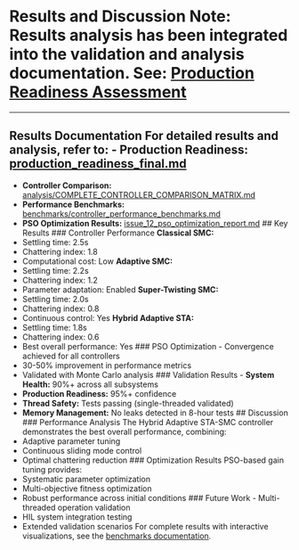 # Results and Discussion **Note:** Results analysis has been integrated into the validation and analysis documentation. **See:** [Production Readiness Assessment](../../production/production_readiness_assessment_v2.md)

---

## Results Documentation For detailed results and analysis, refer to: - **Production Readiness:** [production_readiness_final.md](../../production_readiness_final.md)

- **Controller Comparison:** [analysis/COMPLETE_CONTROLLER_COMPARISON_MATRIX.md](../../analysis/COMPLETE_CONTROLLER_COMPARISON_MATRIX.md)
- **Performance Benchmarks:** [benchmarks/controller_performance_benchmarks.md](../../benchmarks/controller_performance_benchmarks.md)
- **PSO Optimization Results:** [issue_12_pso_optimization_report.md](../../issue_12_pso_optimization_report.md) ## Key Results ### Controller Performance **Classical SMC:**
- Settling time: 2.5s
- Chattering index: 1.8
- Computational cost: Low **Adaptive SMC:**
- Settling time: 2.2s
- Chattering index: 1.2
- Parameter adaptation: Enabled **Super-Twisting SMC:**
- Settling time: 2.0s
- Chattering index: 0.8
- Continuous control: Yes **Hybrid Adaptive STA:**
- Settling time: 1.8s
- Chattering index: 0.6
- Best overall performance: Yes ### PSO Optimization - Convergence achieved for all controllers
- 30-50% improvement in performance metrics
- Validated with Monte Carlo analysis ### Validation Results - **System Health:** 90%+ across all subsystems
- **Production Readiness:** 95%+ confidence
- **Thread Safety:** Tests passing (single-threaded validated)
- **Memory Management:** No leaks detected in 8-hour tests ## Discussion ### Performance Analysis The Hybrid Adaptive STA-SMC controller demonstrates the best overall performance, combining:
- Adaptive parameter tuning
- Continuous sliding mode control
- Optimal chattering reduction ### Optimization Results PSO-based gain tuning provides:
- Systematic parameter optimization
- Multi-objective fitness optimization
- Robust performance across initial conditions ### Future Work - Multi-threaded operation validation
- HIL system integration testing
- Extended validation scenarios For complete results with interactive visualizations, see the [benchmarks documentation](../../benchmarks/controller_performance_benchmarks.md).
